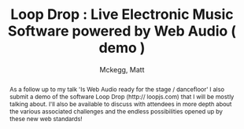 --- 
  title: "Loop Drop : Live Electronic Music Software powered by Web Audio ( demo )" 
  abstract: "As a follow up to my talk 'Is Web Audio ready for the stage / dancefloor' I also submit a demo of the software Loop Drop (http:// loopjs.com) that I will be mostly talking about. I'll also be available to discuss with attendees in more depth about the various associated challenges and the endless possibilities opened up by these new web standards!" 
  address: "London" 
  author: "Mckegg, Matt" 
  booktitle: "Proceedings of the International Web Audio Conference" 
  editor: "Thalmann, Florian and Ewert, Sebastian" 
  month: "Proceedings of the International Web Audio Conference"
  pages: "2017" 
  publisher: "Queen Mary University of London" 
  series: "WAC '17"
  type: "Demo"  
  year: "2017" 
  id: "2017_EA_32" 
  tags: year2017 
  pdflink: /_data/papers/pdf/2017/2017_32.pdf
  ISSN: Can't find it!
---